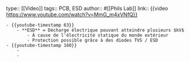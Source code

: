 type:: [[Video]]
tags:: PCB, ESD
author:: #[[Phils Lab]]
link:: {{video https://www.youtube.com/watch?v=MmG_m4xVNfQ}}

	- {{youtube-timestamp 63}}
		- **ESD** = Décharge électrique pouvant atteindre plusieurs $kV$
			- À cause de l'électricité statique du monde extérieur
			- Protection possible grâce à des diodes TVS / ESD
	- {{youtube-timestamp 160}}
		-
		-
